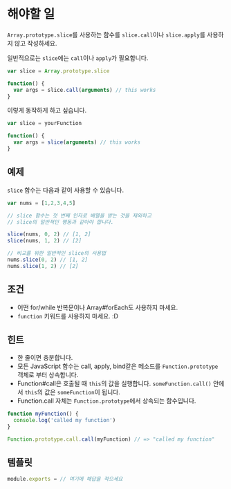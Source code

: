 # 해야할 일

`Array.prototype.slice`를 사용하는 함수를 `slice.call`이나 `slice.apply`를 사용하지 않고 작성하세요.

일반적으로는 `slice`에는 `call`이나 `apply`가 필요합니다.

```js
var slice = Array.prototype.slice

function() {
  var args = slice.call(arguments) // this works
}
```

이렇게 동작하게 하고 싶습니다.

```js
var slice = yourFunction

function() {
  var args = slice(arguments) // this works
}
```

## 예제

`slice` 함수는 다음과 같이 사용할 수 있습니다.

```js
var nums = [1,2,3,4,5]

// slice 함수는 첫 번째 인자로 배열을 받는 것을 재외하고
// slice의 일반적인 행동과 같아야 합니다.

slice(nums, 0, 2) // [1, 2]
slice(nums, 1, 2) // [2]

// 비교를 위한 일반적인 slice의 사용법
nums.slice(0, 2) // [1, 2]
nums.slice(1, 2) // [2]
```

## 조건

* 어떤 for/while 반복문이나 Array#forEach도 사용하지 마세요.
* `function` 키워드를 사용하지 마세요. :D

## 힌트

* 한 줄이면 충분합니다.
* 모든 JavaScript 함수는 call, apply, bind같은 메소드를 `Function.prototype` 객체로 부터 상속합니다.
* Function#call은 호출될 때 `this`의 값을 실행합니다.  `someFunction.call()` 안에서 `this`의 값은 `someFunction`이 됩니다.
* Function.call 자체는 `Function.prototype`에서 상속되는 함수입니다.

```js
function myFunction() {
  console.log('called my function')
}

Function.prototype.call.call(myFunction) // => "called my function"
```

## 템플릿

```js
module.exports = // 여기에 해답을 적으세요
```
